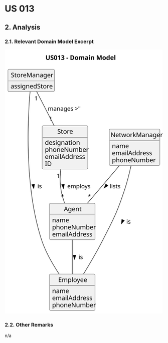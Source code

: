 # US 013

## 2. Analysis

### 2.1. Relevant Domain Model Excerpt 

![Domain Model](svg/us013-domain-model.svg)

### 2.2. Other Remarks

n/a